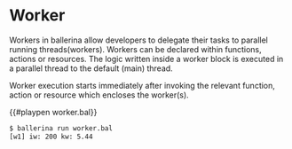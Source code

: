 # Worker

Workers in ballerina allow developers to delegate their tasks to parallel running threads(workers).
Workers can be declared within functions, actions or resources. The logic written inside a worker block is executed in a parallel thread
to the default (main) thread.

Worker execution starts immediately after invoking the relevant function, action or resource which encloses the worker(s).

{{#playpen worker.bal}}

```bash
$ ballerina run worker.bal
[w1] iw: 200 kw: 5.44
```